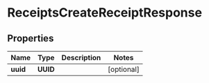 

# ReceiptsCreateReceiptResponse


## Properties

| Name | Type | Description | Notes |
|------------ | ------------- | ------------- | -------------|
|**uuid** | **UUID** |  |  [optional] |



